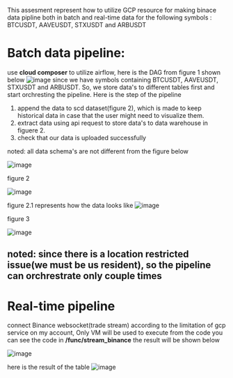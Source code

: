 This assesment represent how to utilize GCP resource for making binace data pipline both in batch and real-time data for the following symbols : BTCUSDT, AAVEUSDT, STXUSDT and ARBUSDT

# Batch data pipeline:

use **cloud composer** to utilize airflow, here is the DAG from figure 1 shown below
![image](https://github.com/Tinasavasapphavat/bittaza-test/assets/115886539/533f7819-7229-4706-85f8-e5e46fa4a9a6)
since we have symbols containing BTCUSDT, AAVEUSDT, STXUSDT and ARBUSDT. So, we store data's to different tables first and start orchresting the pipeline. Here is the step of the pipeline
1. append the data to scd dataset(figure 2), which is made to keep historical data in case that the user might need to visualize them.
2. extract data using api request to store data's to data warehouse in figuere 2.
3. check that our data is uploaded successfully

noted: all data schema's are not different from the figure below 

![image](https://github.com/Tinasavasapphavat/bittaza-test/assets/115886539/56365f4d-e3ef-402c-98fe-5dcaa7dfe4e5) 



figure 2

![image](https://github.com/Tinasavasapphavat/bittaza-test/assets/115886539/65099817-e812-472f-a941-ff2bd928400a)




figure 2.1 represents how the data looks like
![image](https://github.com/Tinasavasapphavat/bittaza-test/assets/115886539/68fffe1f-df92-4c81-abdb-31decf0e49b0)


figure 3

![image](https://github.com/Tinasavasapphavat/bittaza-test/assets/115886539/1abbecd9-c992-4bf5-957d-922793f2c3b1)
## noted: since there is a location restricted issue(we must be us resident), so the pipeline can orchrestrate only couple times


# Real-time pipeline
connect Binance websocket(trade stream)
according to the limitation of gcp service on my account, Only VM will be used to execute from the code you can see the code in **/func/stream_binance** 
the result will be shown below

![image](https://github.com/Tinasavasapphavat/bittaza-test/assets/115886539/d02ed578-cb3e-43e6-847e-a004871b1777)

here is the result of the table
![image](https://github.com/Tinasavasapphavat/bittaza-test/assets/115886539/ae686afa-84b3-463a-8695-6066f7178269)









